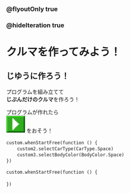 ### @flyoutOnly true
### @hideIteration true

# クルマを作ってみよう！

## じゆうに作ろう！

プログラムを組み立てて  
**じぶんだけのクルマ**を作ろう！  
  
プログラムが作れたら  
<img src="https://github.com/techkids-camp/CarDealerMakeCode/blob/master/image/playbutton.png?raw=true" width="50">
をおそう！

```ghost
custom.whenStartFree(function () {
    custom2.selectCarType(CarType.Space)
    custom3.selectBodyColor(BodyColor.Space)
})
```

```template
custom.whenStartFree(function () {

})
```
